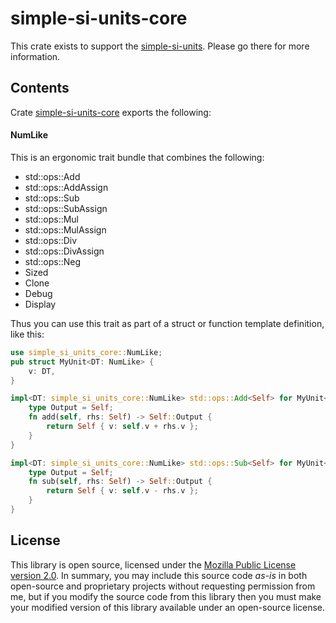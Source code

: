 # simple-si-units-core

This crate exists to support the [simple-si-units](https://crates.io/crates/simple-si-units). Please go there for more information.

## Contents

Crate [simple-si-units-core](https://crates.io/crates/simple-si-units-core) exports the following:

#### NumLike
This is an ergonomic trait bundle that combines the following:
* std::ops::Add
* std::ops::AddAssign
* std::ops::Sub
* std::ops::SubAssign
* std::ops::Mul
* std::ops::MulAssign
* std::ops::Div
* std::ops::DivAssign
* std::ops::Neg
* Sized
* Clone
* Debug
* Display

Thus you can use this trait as part of a struct or function template definition, like this:

```rust
use simple_si_units_core::NumLike;
pub struct MyUnit<DT: NumLike> {
    v: DT,
}

impl<DT: simple_si_units_core::NumLike> std::ops::Add<Self> for MyUnit<DT> {
    type Output = Self;
    fn add(self, rhs: Self) -> Self::Output {
        return Self { v: self.v + rhs.v };
    }
}

impl<DT: simple_si_units_core::NumLike> std::ops::Sub<Self> for MyUnit<DT> {
    type Output = Self;
    fn sub(self, rhs: Self) -> Self::Output {
        return Self { v: self.v - rhs.v };
    }
}
```

## License
This library is open source, licensed under the [Mozilla Public License version 2.0](https://www.mozilla.org/en-US/MPL/). In summary, you may include this source code *as-is* in both open-source and proprietary projects without requesting permission from me, but if you modify the source code from this library then you must make your modified version of this library available under an open-source license.
